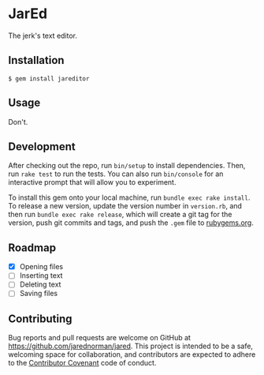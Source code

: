 # JarEd

The jerk's text editor.

## Installation

    $ gem install jareditor

## Usage

Don't.

## Development

After checking out the repo, run `bin/setup` to install dependencies. Then, run
`rake test` to run the tests. You can also run `bin/console` for an interactive
prompt that will allow you to experiment.

To install this gem onto your local machine, run `bundle exec rake install`. To
release a new version, update the version number in `version.rb`, and then run
`bundle exec rake release`, which will create a git tag for the version, push
git commits and tags, and push the `.gem` file to
[rubygems.org](https://rubygems.org).

## Roadmap

- [x] Opening files
- [ ] Inserting text
- [ ] Deleting text
- [ ] Saving files

## Contributing

Bug reports and pull requests are welcome on GitHub at
https://github.com/jarednorman/jared. This project is intended to be a safe,
welcoming space for collaboration, and contributors are expected to adhere to
the [Contributor Covenant](http://contributor-covenant.org) code of conduct.

